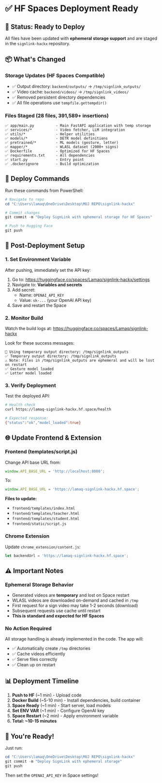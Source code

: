 # ✅ HF Spaces Deployment Ready

## 🎯 Status: Ready to Deploy

All files have been updated with **ephemeral storage support** and are staged in the `signlink-hackx` repository.

## 📦 What's Changed

### Storage Updates (HF Spaces Compatible)
- ✅ Output directory: `backend/outputs/` → `/tmp/signlink_outputs/` 
- ✅ Video cache: `backend/videos/` → `/tmp/signlink_videos/`
- ✅ Removed persistent directory dependencies
- ✅ All file operations use `tempfile.gettempdir()`

### Files Staged (28 files, 391,589+ insertions)
```
✅ app/main.py          - Main FastAPI application with temp storage
✅ services/*           - Video fetcher, LLM integration  
✅ utils/*              - Helper utilities
✅ models/*             - DETR model definitions
✅ pretrained/*         - ML models (gesture, letter)
✅ mapper/*             - WLASL dataset (2000+ signs)
✅ Dockerfile           - Optimized for HF Spaces
✅ requirements.txt     - All dependencies
✅ start.py             - Entry point
✅ .dockerignore        - Build optimization
```

## 🚀 Deploy Commands

Run these commands from PowerShell:

```powershell
# Navigate to repo
cd "C:\Users\lamaq\OneDrive\Desktop\MUJ REPO\signlink-hackx"

# Commit changes
git commit -m "Deploy SignLink with ephemeral storage for HF Spaces"

# Push to Hugging Face
git push
```

## 🔐 Post-Deployment Setup

### 1. Set Environment Variable
After pushing, immediately set the API key:

1. Go to: https://huggingface.co/spaces/Lamaq/signlink-hackx/settings
2. Navigate to: **Variables and secrets**
3. Add secret:
   - Name: `OPENAI_API_KEY`
   - Value: `sk-...` (your OpenAI API key)
4. Save and restart the Space

### 2. Monitor Build
Watch the build logs at:
https://huggingface.co/spaces/Lamaq/signlink-hackx

Look for these success messages:
```
📁 Using temporary output directory: /tmp/signlink_outputs
✅ Temporary output directory: /tmp/signlink_outputs
⚠️ Note: Files in /tmp/signlink_outputs are ephemeral and will be lost on restart
✅ Gesture model loaded
✅ Letter model loaded
```

### 3. Verify Deployment
Test the deployed API:

```bash
# Health check
curl https://lamaq-signlink-hackx.hf.space/health

# Expected response:
{"status":"ok","model_loaded":true}
```

## 🌐 Update Frontend & Extension

### Frontend (templates/script.js)
Change API base URL from:
```javascript
window.API_BASE_URL = 'http://localhost:8000';
```

To:
```javascript
window.API_BASE_URL = 'https://lamaq-signlink-hackx.hf.space';
```

**Files to update:**
- `frontend/templates/index.html`
- `frontend/templates/teacher.html`
- `frontend/templates/student.html`
- `frontend/static/script.js`

### Chrome Extension
Update `chrome_extension/content.js`:
```javascript
let backendUrl = 'https://lamaq-signlink-hackx.hf.space';
```

## ⚠️ Important Notes

### Ephemeral Storage Behavior
- Generated videos are **temporary** and lost on Space restart
- WLASL videos are downloaded on-demand and cached in `/tmp`
- First request for a sign video may take 1-2 seconds (download)
- Subsequent requests use cache until restart
- **This is standard and expected for HF Spaces**

### No Action Required
All storage handling is already implemented in the code. The app will:
- ✅ Automatically create `/tmp` directories
- ✅ Cache videos efficiently
- ✅ Serve files correctly
- ✅ Clean up on restart

## 📊 Deployment Timeline

1. **Push to HF** (~1 min) - Upload code
2. **Docker Build** (~5-10 min) - Install dependencies, build container
3. **Space Ready** (~1 min) - Start server, load models
4. **Set ENV VAR** (~1 min) - Configure OpenAI key
5. **Space Restart** (~2 min) - Apply environment variable
6. **Total: ~10-15 minutes**

## 🎉 You're Ready!

Just run:
```powershell
cd "C:\Users\lamaq\OneDrive\Desktop\MUJ REPO\signlink-hackx"
git commit -m "Deploy SignLink with ephemeral storage"
git push
```

Then set the `OPENAI_API_KEY` in Space settings!

